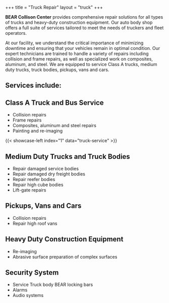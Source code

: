 +++
title = "Truck Repair"
layout = "truck"
+++


**BEAR Collison Center** provides comprehensive repair solutions for all types
of trucks and heavy-duty construction equipment. Our auto body shop offers a
full suite of services tailored to meet the needs of truckers and fleet
operators.

At our facility, we understand the critical importance of minimizing downtime
and ensuring that your vehicles remain in optimal condition. Our expert
technicians are trained to handle a variety of repairs including collision and
frame repairs, as well as specialized work on composites, aluminum, and steel.
We are equipped to service Class A trucks, medium duty trucks, truck bodies,
pickups, vans and cars.

## Services include:

## Class A Truck and Bus Service

  * Collision repairs
  * Frame repairs
  * Composites, aluminum and steel repairs
  * Painting and re-imaging


{{< showcase-left index="1" data="truck-service" >}}




## Medium Duty Trucks and Truck Bodies

  * Repair damaged service bodies
  * Repair damaged dry freight bodies
  * Repair reefer bodies
  * Repair high cube bodies
  * Lift-gate repairs

## Pickups, Vans and Cars

  * Collision repairs
  * Repair high roof vans

## Heavy Duty Construction Equipment

  * Re-imaging
  * Abrasive surface preparation of complex surfaces

## Security System

  * Service Truck body BEAR locking bars
  * Alarms
  * Audio systems

